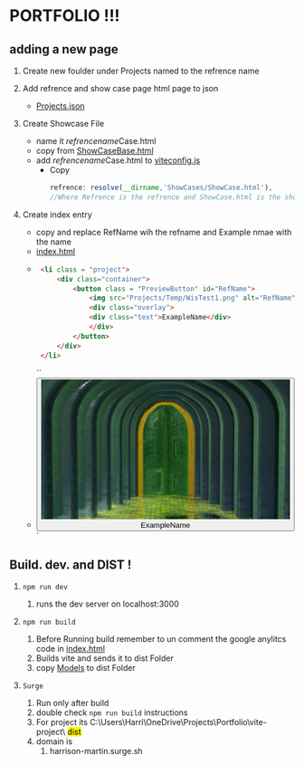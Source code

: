 #  PORTFOLIO !!! 

## adding a new page
1. Create new foulder under Projects named to the refrence name
2. Add refrence and show case page html page to json 
    - [Projects.json](./Projects.json)
3. Create Showcase File
    - name it *refrencename*Case.html
    - copy from [ShowCaseBase.html](ShowCases/ShowCaseBase.html)
    - add *refrencename*Case.html to [viteconfig.js](./vite.config.js)
      - Copy 
        ```javascript 
        refrence: resolve(__dirname,'ShowCases/ShowCase.html'),
        //Where Refrence is the refrence and ShowCase.html is the showcase file 
        ```

4. Create index entry 
    - copy  and replace RefName wih the refname and Example nmae with the name
    - [index.html](index.html)
    -  ```html
        <li class = "project">
            <div class="container">
                <button class = "PreviewButton" id="RefName">
                    <img src="Projects/Temp/WisTest1.png" alt="RefName" class="image">						
                    <div class="overlay">
                    <div class="text">ExampleName</div>
                    </div>
                </button>
            </div>
        </li> 
        ```
        ``
            <link type="text/css" rel="stylesheet" href="./style.css">
            <li class = "project">
                <div class="container">
                    <button class = "PreviewButton" id="RefName">
                        <img src="Projects/Temp/WisTest1.png" alt="RefName" class="image">						
                        <div class="overlay">
                        <div class="text">ExampleName</div>
                        </div>
                    </button>
                </div>
            </li> 
        `
## Build. dev. and DIST ! 
1. ```npm run dev ```
   1. runs the dev server on localhost:3000

2. ``` npm run build ``` 
   1. Before Running build remember to un comment the google anylitcs code in [index.html](index.html)
   2. Builds vite and sends it to dist Folder 
   3. copy [Models](./Models/) to dist Folder
3. ```Surge ```
   1.  Run only after build 
   2.  double check `npm run build` instructions 
   3.  For project its C:\Users\Harri\OneDrive\Projects\Portfolio\vite-project\ <mark>dist</mark>
   4.  domain is 
       1.  harrison-martin.surge.sh

